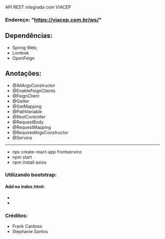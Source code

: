 API REST integrada com VIACEP

### Endereço: "https://viacep.com.br/ws/"

## Dependências:

- Spring Web;
- Lombok
- OpenFeign

## Anotações:

- @AllArgsConstructor
- @EnableFeignClients
- @FeignClient
- @Getter
- @GetMapping
- @PathVariable
- @RestController
- @RequestBody
- @RequestMapping
- @RequiredArgsConstructor
- @Service

*******************************************

- npx create-react-app frontservico
- npm start
- npm install axios

### Utilizando bootstrap:

#### Add no index.html:

- <link href="https://cdn.jsdelivr.net/npm/bootstrap@5.3.0-alpha3/dist/css/bootstrap.min.css" rel="stylesheet" integrity="sha384-KK94CHFLLe+nY2dmCWGMq91rCGa5gtU4mk92HdvYe+M/SXH301p5ILy+dN9+nJOZ" crossorigin="anonymous">
- <script src="https://cdn.jsdelivr.net/npm/bootstrap@5.3.0-alpha3/dist/js/bootstrap.bundle.min.js" integrity="sha384-ENjdO4Dr2bkBIFxQpeoTz1HIcje39Wm4jDKdf19U8gI4ddQ3GYNS7NTKfAdVQSZe" crossorigin="anonymous"></script>


### Créditos:

- Frank Cardoso
- Stephanie Santos